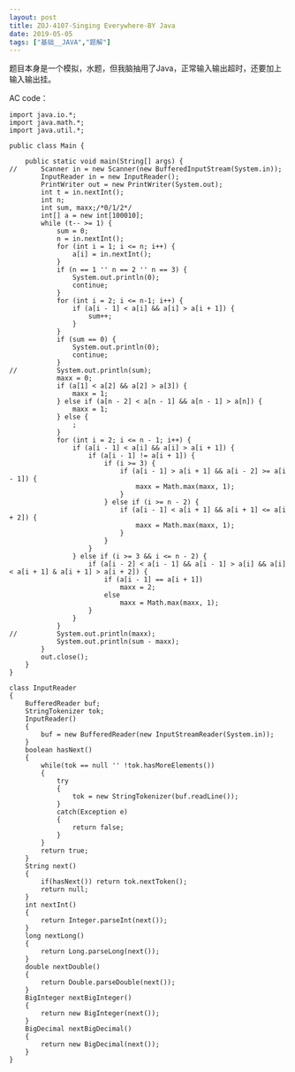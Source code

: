 ```yaml
---
layout: post
title: ZOJ-4107-Singing Everywhere-BY Java
date: 2019-05-05
tags: ["基础__JAVA","题解"]
---
```


<!-- wp:paragraph -->

题目本身是一个模拟，水题，但我脑抽用了Java，正常输入输出超时，还要加上输入输出挂。

<!-- /wp:paragraph -->

<!-- wp:paragraph -->

AC code：

<!-- /wp:paragraph -->

<!-- wp:code -->

    import java.io.*;
    import java.math.*;
    import java.util.*;

    public class Main {

    	public static void main(String[] args) {
    //		Scanner in = new Scanner(new BufferedInputStream(System.in));
    		InputReader in = new InputReader();
            PrintWriter out = new PrintWriter(System.out);
    		int t = in.nextInt();
    		int n;
    		int sum, maxx;/*0/1/2*/
    		int[] a = new int[100010];
    		while (t-- >= 1) {
    			sum = 0;
    			n = in.nextInt();
    			for (int i = 1; i <= n; i++) {
    				a[i] = in.nextInt();
    			}
    			if (n == 1 '' n == 2 '' n == 3) {
    				System.out.println(0);
    				continue;
    			}
    			for (int i = 2; i <= n-1; i++) {
    				if (a[i - 1] < a[i] && a[i] > a[i + 1]) {
    					sum++;
    				}
    			}
    			if (sum == 0) {
    				System.out.println(0);
    				continue;
    			}
    //			System.out.println(sum);
    			maxx = 0;
    			if (a[1] < a[2] && a[2] > a[3]) {
    				maxx = 1;
    			} else if (a[n - 2] < a[n - 1] && a[n - 1] > a[n]) {
    				maxx = 1;
    			} else {
    				;
    			}
    			for (int i = 2; i <= n - 1; i++) {
    				if (a[i - 1] < a[i] && a[i] > a[i + 1]) {
    					if (a[i - 1] != a[i + 1]) {
    						if (i >= 3) {
    							if (a[i - 1] > a[i + 1] && a[i - 2] >= a[i - 1]) {
    								maxx = Math.max(maxx, 1);
    							}
    						} else if (i >= n - 2) {
    							if (a[i - 1] < a[i + 1] && a[i + 1] <= a[i + 2]) {
    								maxx = Math.max(maxx, 1);
    							}
    						}
    					}
    				} else if (i >= 3 && i <= n - 2) {
    					if (a[i - 2] < a[i - 1] && a[i - 1] > a[i] && a[i] < a[i + 1] & a[i + 1] > a[i + 2]) {
    						if (a[i - 1] == a[i + 1])
    							maxx = 2;
    						else
    							maxx = Math.max(maxx, 1);
    					}
    				}
    			}
    //			System.out.println(maxx);
    			System.out.println(sum - maxx);
    		}
            out.close();
    	}
    }

    class InputReader
    {
        BufferedReader buf;
        StringTokenizer tok;
        InputReader()
        {
            buf = new BufferedReader(new InputStreamReader(System.in));
        }
        boolean hasNext()
        {
            while(tok == null '' !tok.hasMoreElements()) 
            {
                try
                {
                    tok = new StringTokenizer(buf.readLine());
                } 
                catch(Exception e) 
                {
                    return false;
                }
            }
            return true;
        }
        String next()
        {
            if(hasNext()) return tok.nextToken();
            return null;
        }
        int nextInt()
        {
            return Integer.parseInt(next());
        }
        long nextLong()
        {
            return Long.parseLong(next());
        }
        double nextDouble()
        {
            return Double.parseDouble(next());
        }
        BigInteger nextBigInteger()
        {
            return new BigInteger(next());
        }
        BigDecimal nextBigDecimal()
        {
            return new BigDecimal(next());
        }
    }

<!-- /wp:code -->